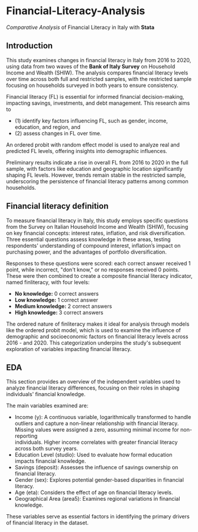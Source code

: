 # Financial-Literacy-Analysis
*Comparative Analysis* of Financial Literacy in Italy with **Stata**

## Introduction
This study examines changes in financial literacy in Italy from 2016 to 2020, using data from two waves of the **Bank of Italy Survey** on Household Income and Wealth (SHIW). The analysis compares financial literacy levels over time across both full and restricted samples, with the restricted sample focusing on households surveyed in both years to ensure consistency.

Financial literacy (FL) is essential for informed financial decision-making, impacting savings, investments, and debt management. This research aims to 
- (1) identify key factors influencing FL, such as gender, income, education, and region, and
- (2) assess changes in FL over time.

An ordered probit with random effect model is used to analyze real and predicted FL levels, offering insights into demographic influences.

Preliminary results indicate a rise in overall FL from 2016 to 2020 in the full sample, with factors like education and geographic location significantly shaping FL levels. However, trends remain stable in the restricted sample, underscoring the persistence of financial literacy patterns among common households.

## Financial literacy definition
To measure financial literacy in Italy, this study employs specific questions from the Survey on Italian Household Income and Wealth (SHIW), focusing on key financial concepts: interest rates, inflation, and risk diversification. Three essential questions assess knowledge in these areas, testing respondents' understanding of compound interest, inflation’s impact on purchasing power, and the advantages of portfolio diversification.

Responses to these questions were scored: each correct answer received 1 point, while incorrect, "don't know," or no responses received 0 points. These were then combined to create a composite financial literacy indicator, named finliteracy, with four levels:

- **No knowledge:** 0 correct answers
- **Low knowledge:** 1 correct answer
- **Medium knowledge:** 2 correct answers
- **High knowledge:** 3 correct answers

The ordered nature of finliteracy makes it ideal for analysis through models like the ordered probit model, which is used to examine the influence of demographic and socioeconomic factors on financial literacy levels across 2016 - and 2020. This categorization underpins the study's subsequent exploration of variables impacting financial literacy.

## EDA
This section provides an overview of the independent variables used to analyze financial literacy differences, focusing on their roles in shaping individuals' financial knowledge. 

The main variables examined are:

- Income (y): A continuous variable, logarithmically transformed to handle outliers and capture a non-linear relationship with financial literacy. Missing values were assigned a zero, assuming minimal income for non-reporting   
              individuals. Higher income correlates with greater financial literacy across both survey years.
- Education Level (studio): Used to evaluate how formal education impacts financial knowledge.
- Savings (deposit): Assesses the influence of savings ownership on financial literacy.
- Gender (sex): Explores potential gender-based disparities in financial literacy.
- Age (eta): Considers the effect of age on financial literacy levels.
- Geographical Area (area5): Examines regional variations in financial knowledge.
  
These variables serve as essential factors in identifying the primary drivers of financial literacy in the dataset.
